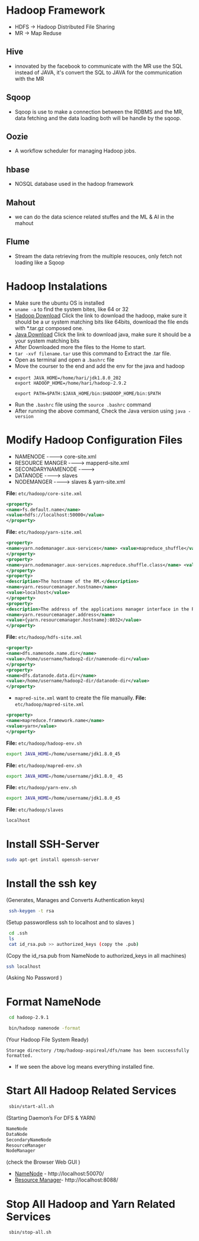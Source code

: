 # Hadoop Framework
  - HDFS -> Hadoop Distributed File Sharing
  - MR -> Map Reduse


## Hive
 - innovated by the facebook to communicate with the MR use the SQL instead of JAVA, it's convert the SQL to JAVA for the communication with the MR

## Sqoop
 - Sqoop is use to make a connection between the RDBMS and the MR, data fetching and the data loading both will be handle by the sqoop.

## Oozie
 - A workflow scheduler for managing Hadoop jobs.

## hbase
 - NOSQL database used in the hadoop framework

## Mahout
 - we can do the data science related stuffes and the ML & AI in the mahout

## Flume
 - Stream the data retrieving from the multiple resouces, only fetch not loading like a Sqoop

# Hadoop Instalations

  - Make sure the ubuntu OS is installed
  - ``` uname -a ``` to find the system bites, like 64 or 32
  - [Hadoop Download](https://archive.apache.org/dist/hadoop/common/hadoop-2.9.2/) Click the link to download the hadoop, make sure it should be a ur system matching bits like 64bits, download the file ends with *.tar.gz composed one.  
  - [Java Download](https://www.oracle.com/in/java/technologies/javase/javase8-archive-downloads.html) Click the link to download java, make sure it should be a your system matching bits
  - After Downloaded more the files to the Home to start.
  - ```tar -xvf filename.tar``` use this command to Extract the .tar file.
  - Open as terminal and open a ```.bashrc``` file
  - Move the courser to the end and add the env for the java and hadoop
  - ```
    export JAVA_HOME=/home/hari/jdk1.8.0_202
    export HADOOP_HOME=/home/hari/hadoop-2.9.2

    export PATH=$PATH:$JAVA_HOME/bin:$HADOOP_HOME/bin:$PATH
    ```
  - Run the ```.bashrc``` file using the ```source .bashrc``` command
  - After running the above command, Check the Java version using ```java -version```

# Modify Hadoop Configuration Files
  - NAMENODE ----> core-site.xml
  - RESOURCE MANGER ----> mapperd-site.xml
  - SECONDARYNAMENODE ---->
  - DATANODE ----> slaves
  - NODEMANGER ----> slaves & yarn-site.xml

**File:** `etc/hadoop/core-site.xml`
```xml
<property>
<name>fs.default.name</name>
<value>hdfs://localhost:50000</value>
</property>
```

**File:** `etc/hadoop/yarn-site.xml`
```xml
<property>
<name>yarn.nodemanager.aux-services</name> <value>mapreduce_shuffle</value>
</property>
<property>
<name>yarn.nodemanager.aux-services.mapreduce.shuffle.class</name> <value>org.apache.hadoop.mapred.ShuffleHandler</value>
</property>
<property>
<description>The hostname of the RM.</description>
<name>yarn.resourcemanager.hostname</name>
<value>localhost</value>
</property>
<property>
<description>The address of the applications manager interface in the RM.</description>
<name>yarn.resourcemanager.address</name>
<value>{yarn.resourcemanager.hostname}:8032</value>
</property>
```
**File:** `etc/hadoop/hdfs-site.xml`
```xml
<property>
<name>dfs.namenode.name.dir</name>
<value>/home/username/hadoop2-dir/namenode-dir</value>
</property>
<property>
<name>dfs.datanode.data.dir</name>
<value>/home/username/hadoop2-dir/datanode-dir</value>
</property>
```

   - ```mapred-site.xml``` want to create the file manually.
**File:** `etc/hadoop/mapred-site.xml`
```xml
<property>
<name>mapreduce.framework.name</name>
<value>yarn</value>
</property>
```

**File:** `etc/hadoop/hadoop-env.sh`
```sh
export JAVA_HOME=/home/username/jdk1.8.0_45
```

**File:** `etc/hadoop/mapred-env.sh`
```sh
export JAVA_HOME=/home/username/jdk1.8.0_ 45
```

**File:** `etc/hadoop/yarn-env.sh`
```sh
export JAVA_HOME=/home/username/jdk1.8.0_45
```
**File:** `etc/hadoop/slaves`
```
localhost
```
# Install SSH-Server
```sh
sudo apt-get install openssh-server
```
# Install the ssh key
(Generates, Manages and Converts Authentication keys)
```sh
 ssh-keygen -t rsa
```
(Setup passwordless ssh to localhost and to slaves )
```sh
 cd .ssh
 ls
 cat id_rsa.pub >> authorized_keys (copy the .pub)
```
(Copy the id_rsa.pub from NameNode to authorized_keys in all machines)
```sh
ssh localhost
```
(Asking No Password )

# Format NameNode
```sh
 cd hadoop-2.9.1
```
```sh
 bin/hadoop namenode -format
```
 (Your Hadoop File System Ready)
 ```log
Storage directory /tmp/hadoop-aspireal/dfs/name has been successfully formatted.
```
- If we seen the above log means everything installed fine.

# Start All Hadoop Related Services

```sh
 sbin/start-all.sh
```
(Starting Daemon’s For DFS & YARN)

```sh
NameNode
DataNode
SecondaryNameNode
ResourceManager
NodeManager
```

(check the Browser Web GUI )
   - [NameNode](http://localhost:50070/) - http://localhost:50070/
   - [Resource Manager](http://localhost:8088/)- http://localhost:8088/

# Stop All Hadoop and Yarn Related Services

```sh
 sbin/stop-all.sh
```

